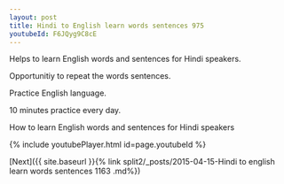 ```yaml
---
layout: post
title: Hindi to English learn words sentences 975 
youtubeId: F6JQyg9C8cE
---
```

 
 
Helps to learn English words and sentences for Hindi speakers.

Opportunitiy to repeat the words sentences. 

Practice English language. 
 
10 minutes practice every day. 
 
How to learn English words and sentences for Hindi speakers 
 
{% include youtubePlayer.html id=page.youtubeId %}
 
 
[Next]({{ site.baseurl }}{% link  split2/_posts/2015-04-15-Hindi to english learn words sentences 1163 .md%})
 
